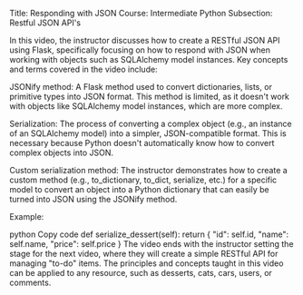 Title: Responding with JSON
Course: Intermediate Python
Subsection: Restful JSON API's

In this video, the instructor discusses how to create a RESTful JSON API using Flask, specifically focusing on how to respond with JSON when working with objects such as SQLAlchemy model instances. Key concepts and terms covered in the video include:

JSONify method: A Flask method used to convert dictionaries, lists, or primitive types into JSON format. This method is limited, as it doesn't work with objects like SQLAlchemy model instances, which are more complex.

Serialization: The process of converting a complex object (e.g., an instance of an SQLAlchemy model) into a simpler, JSON-compatible format. This is necessary because Python doesn't automatically know how to convert complex objects into JSON.

Custom serialization method: The instructor demonstrates how to create a custom method (e.g., to_dictionary, to_dict, serialize, etc.) for a specific model to convert an object into a Python dictionary that can easily be turned into JSON using the JSONify method.

Example:

python
Copy code
def serialize_dessert(self):
    return {
        "id": self.id,
        "name": self.name,
        "price": self.price
    }
The video ends with the instructor setting the stage for the next video, where they will create a simple RESTful API for managing "to-do" items. The principles and concepts taught in this video can be applied to any resource, such as desserts, cats, cars, users, or comments.




